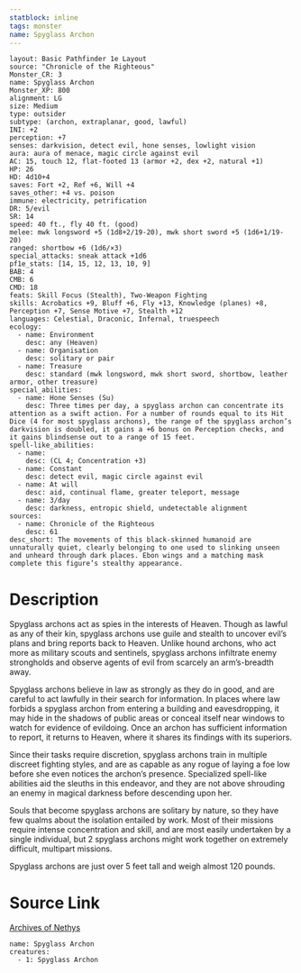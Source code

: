 ```yaml
---
statblock: inline
tags: monster
name: Spyglass Archon
---
```

```statblock
layout: Basic Pathfinder 1e Layout
source: "Chronicle of the Righteous"
Monster_CR: 3
name: Spyglass Archon
Monster_XP: 800
alignment: LG
size: Medium
type: outsider
subtype: (archon, extraplanar, good, lawful)
INI: +2
perception: +7
senses: darkvision, detect evil, hone senses, lowlight vision
aura: aura of menace, magic circle against evil
AC: 15, touch 12, flat-footed 13 (armor +2, dex +2, natural +1)
HP: 26
HD: 4d10+4
saves: Fort +2, Ref +6, Will +4
saves_other: +4 vs. poison
immune: electricity, petrification
DR: 5/evil
SR: 14
speed: 40 ft., fly 40 ft. (good)
melee: mwk longsword +5 (1d8+2/19-20), mwk short sword +5 (1d6+1/19-20)
ranged: shortbow +6 (1d6/×3)
special_attacks: sneak attack +1d6
pf1e_stats: [14, 15, 12, 13, 10, 9]
BAB: 4
CMB: 6
CMD: 18
feats: Skill Focus (Stealth), Two-Weapon Fighting
skills: Acrobatics +9, Bluff +6, Fly +13, Knowledge (planes) +8, Perception +7, Sense Motive +7, Stealth +12
languages: Celestial, Draconic, Infernal, truespeech
ecology:
  - name: Environment
    desc: any (Heaven)
  - name: Organisation
    desc: solitary or pair
  - name: Treasure
    desc: standard (mwk longsword, mwk short sword, shortbow, leather armor, other treasure)
special_abilities:
  - name: Hone Senses (Su)
    desc: Three times per day, a spyglass archon can concentrate its attention as a swift action. For a number of rounds equal to its Hit Dice (4 for most spyglass archons), the range of the spyglass archon’s darkvision is doubled, it gains a +6 bonus on Perception checks, and it gains blindsense out to a range of 15 feet.
spell-like_abilities:
  - name:
    desc: (CL 4; Concentration +3)
  - name: Constant
    desc: detect evil, magic circle against evil
  - name: At will
    desc: aid, continual flame, greater teleport, message
  - name: 3/day
    desc: darkness, entropic shield, undetectable alignment
sources:
  - name: Chronicle of the Righteous
    desc: 61
desc_short: The movements of this black-skinned humanoid are unnaturally quiet, clearly belonging to one used to slinking unseen and unheard through dark places. Ebon wings and a matching mask complete this figure’s stealthy appearance. 
```
# Description
Spyglass archons act as spies in the interests of Heaven. Though as lawful as any of their kin, spyglass archons use guile and stealth to uncover evil’s plans and bring reports back to Heaven. Unlike hound archons, who act more as military scouts and sentinels, spyglass archons infiltrate enemy strongholds and observe agents of evil from scarcely an arm’s-breadth away. 

Spyglass archons believe in law as strongly as they do in good, and are careful to act lawfully in their search for information. In places where law forbids a spyglass archon from entering a building and eavesdropping, it may hide in the shadows of public areas or conceal itself near windows to watch for evidence of evildoing. Once an archon has sufficient information to report, it returns to Heaven, where it shares its findings with its superiors. 

Since their tasks require discretion, spyglass archons train in multiple discreet fighting styles, and are as capable as any rogue of laying a foe low before she even notices the archon’s presence. Specialized spell-like abilities aid the sleuths in this endeavor, and they are not above shrouding an enemy in magical darkness before descending upon her. 

Souls that become spyglass archons are solitary by nature, so they have few qualms about the isolation entailed by work. Most of their missions require intense concentration and skill, and are most easily undertaken by a single individual, but 2 spyglass archons might work together on extremely difficult, multipart missions. 

Spyglass archons are just over 5 feet tall and weigh almost 120 pounds.
# Source Link
[Archives of Nethys](https://aonprd.com/MonsterDisplay.aspx?ItemName=Spyglass%20Archon)
```encounter-table
name: Spyglass Archon
creatures:
  - 1: Spyglass Archon
```
